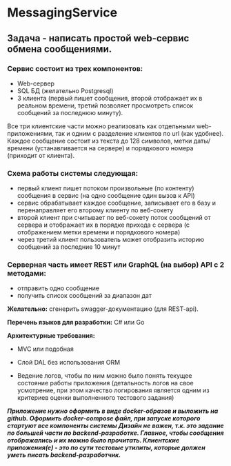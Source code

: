 # MessagingService

## Задача - написать простой web-сервис обмена сообщениями.

### Сервис состоит из трех компонентов:
- Web-сервер
- SQL БД (желательно Postgresql)
- 3 клиента (первый пишет сообщения, второй отображает их в реальном времени, третий позволяет просмотреть список сообщений за последнюю минуту).

Все три клиентские части можно реализовать как отдельными web-приложениями, так и одним c разделение клиентов по url (как удобнее).
Каждое сообщение состоит из текста до 128 символов, метки даты/времени (устанавливается на сервере) и порядкового номера (приходит от клиента).

### Схема работы системы следующая: 
- первый клиент пишет потоком произвольные (по контенту) сообщения в сервис (на одно сообщение один вызов к API)
- сервис обрабатывает каждое сообщение, записывает его в базу и перенаправляет его второму клиенту по веб-сокету
- второй клиент при считывает по веб-сокету поток сообщений от сервера и отображает их в порядке прихода с сервера (с отображением метки времени и порядкового номера)
- через третий клиент пользователь может отобразить историю сообщений за последние 10 минут

### Серверная часть имеет REST или GraphQL (на выбор) API c 2 методами:
- отправить одно сообщение
- получить список сообщений за диапазон дат

**Желательно:** сгенерить swagger-документацию (для REST-api).

**Перечень языков для разработки:** C# или Go

**Архитектурные требования:**
- MVC или подобная

- Слой DAL без использования ORM

- Ведение логов, чтобы по ним можно было понять текущее состояние работы приложения (детальность логов на свое усмотрение, при этом качество логирования является одним из критериев оценки выполненного тестового задания)

***Приложение нужно оформить в виде docker-образов и выложить на github.
Оформить docker-compose файл, при запуске которого стартуют все компоненты системы
Дизайн не важен, т.к. это задание по большей части по backend-разработке.
Главное, чтобы сообщения отображались и их можно было прочитать. Клиентские приложения(е) - это по сути тестовые утилиты, которые должен уметь писать backend-разработчик.***
